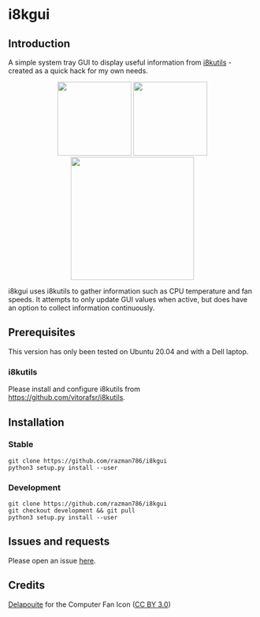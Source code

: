 # i8kgui

## Introduction

A simple system tray GUI to display useful information from [i8kutils](https://github.com/vitorafsr/i8kutils) - created
as a quick hack for my own needs.

<p align="center">
  <img src="https://user-images.githubusercontent.com/7116312/153513946-7eca1bf7-ab22-4dda-a43b-a4c450da728d.png" width="150" />
  <img src="https://user-images.githubusercontent.com/7116312/153514164-887ff23e-04cd-4ce5-a864-149521fb2878.png" width="150" />
  <img src="https://user-images.githubusercontent.com/7116312/153514232-26ee3aea-5cc0-4df4-af27-370d7c7251b8.png" width="250" />
</p>

i8kgui uses i8kutils to gather information such as CPU temperature and fan speeds. It attempts to only
update GUI values when active, but does have an option to collect information continuously.

## Prerequisites 

This version has only been tested on Ubuntu 20.04 and with a Dell laptop.

### i8kutils

Please install and configure i8kutils from https://github.com/vitorafsr/i8kutils.  

## Installation

### Stable

```
git clone https://github.com/razman786/i8kgui
python3 setup.py install --user
```

### Development

```
git clone https://github.com/razman786/i8kgui
git checkout development && git pull
python3 setup.py install --user
```

## Issues and requests

Please open an issue [here](https://github.com/razman786/i8kgui/issues).

## Credits

[Delapouite](https://delapouite.com/) for the Computer Fan Icon ([CC BY 3.0](http://creativecommons.org/licenses/by/3.0/))


